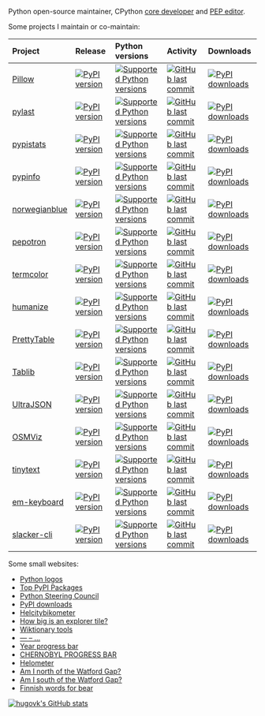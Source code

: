 Python open-source maintainer, CPython
[core developer](https://devguide.python.org/core-developers/responsibilities/) and
[PEP editor](https://peps.python.org/pep-0001/#pep-editor-responsibilities-workflow).

Some projects I maintain or co-maintain:

[start_generated]: # (start_generated)

| Project                                                   | Release                                                                                                                  | Python versions                                                                                                                                     | Activity                                                                                                                                                           | Downloads                                                                                                                         |
|:----------------------------------------------------------|:-------------------------------------------------------------------------------------------------------------------------|:----------------------------------------------------------------------------------------------------------------------------------------------------|:-------------------------------------------------------------------------------------------------------------------------------------------------------------------|:----------------------------------------------------------------------------------------------------------------------------------|
| [Pillow](https://github.com/python-pillow/Pillow)         | [![PyPI version](https://img.shields.io/pypi/v/Pillow?style=flat-square)](https://pypi.org/project/Pillow)               | [![Supported Python versions](https://img.shields.io/pypi/pyversions/Pillow.svg?style=flat-square)](https://pypi.org/project/Pillow/)               | [![GitHub last commit](https://img.shields.io/github/last-commit/python-pillow/Pillow?style=flat-square)](https://github.com/python-pillow/Pillow/commits)         | [![PyPI downloads](https://img.shields.io/pypi/dm/Pillow?style=flat-square)](https://pypistats.org/packages/Pillow)               |
| [pylast](https://github.com/pylast/pylast)                | [![PyPI version](https://img.shields.io/pypi/v/pylast?style=flat-square)](https://pypi.org/project/pylast)               | [![Supported Python versions](https://img.shields.io/pypi/pyversions/pylast.svg?style=flat-square)](https://pypi.org/project/pylast/)               | [![GitHub last commit](https://img.shields.io/github/last-commit/pylast/pylast?style=flat-square)](https://github.com/pylast/pylast/commits)                       | [![PyPI downloads](https://img.shields.io/pypi/dm/pylast?style=flat-square)](https://pypistats.org/packages/pylast)               |
| [pypistats](https://github.com/hugovk/pypistats)          | [![PyPI version](https://img.shields.io/pypi/v/pypistats?style=flat-square)](https://pypi.org/project/pypistats)         | [![Supported Python versions](https://img.shields.io/pypi/pyversions/pypistats.svg?style=flat-square)](https://pypi.org/project/pypistats/)         | [![GitHub last commit](https://img.shields.io/github/last-commit/hugovk/pypistats?style=flat-square)](https://github.com/hugovk/pypistats/commits)                 | [![PyPI downloads](https://img.shields.io/pypi/dm/pypistats?style=flat-square)](https://pypistats.org/packages/pypistats)         |
| [pypinfo](https://github.com/ofek/pypinfo)                | [![PyPI version](https://img.shields.io/pypi/v/pypinfo?style=flat-square)](https://pypi.org/project/pypinfo)             | [![Supported Python versions](https://img.shields.io/pypi/pyversions/pypinfo.svg?style=flat-square)](https://pypi.org/project/pypinfo/)             | [![GitHub last commit](https://img.shields.io/github/last-commit/ofek/pypinfo?style=flat-square)](https://github.com/ofek/pypinfo/commits)                         | [![PyPI downloads](https://img.shields.io/pypi/dm/pypinfo?style=flat-square)](https://pypistats.org/packages/pypinfo)             |
| [norwegianblue](https://github.com/hugovk/norwegianblue)  | [![PyPI version](https://img.shields.io/pypi/v/norwegianblue?style=flat-square)](https://pypi.org/project/norwegianblue) | [![Supported Python versions](https://img.shields.io/pypi/pyversions/norwegianblue.svg?style=flat-square)](https://pypi.org/project/norwegianblue/) | [![GitHub last commit](https://img.shields.io/github/last-commit/hugovk/norwegianblue?style=flat-square)](https://github.com/hugovk/norwegianblue/commits)         | [![PyPI downloads](https://img.shields.io/pypi/dm/norwegianblue?style=flat-square)](https://pypistats.org/packages/norwegianblue) |
| [pepotron](https://github.com/hugovk/pepotron)            | [![PyPI version](https://img.shields.io/pypi/v/pepotron?style=flat-square)](https://pypi.org/project/pepotron)           | [![Supported Python versions](https://img.shields.io/pypi/pyversions/pepotron.svg?style=flat-square)](https://pypi.org/project/pepotron/)           | [![GitHub last commit](https://img.shields.io/github/last-commit/hugovk/pepotron?style=flat-square)](https://github.com/hugovk/pepotron/commits)                   | [![PyPI downloads](https://img.shields.io/pypi/dm/pepotron?style=flat-square)](https://pypistats.org/packages/pepotron)           |
| [termcolor](https://github.com/termcolor/termcolor)       | [![PyPI version](https://img.shields.io/pypi/v/termcolor?style=flat-square)](https://pypi.org/project/termcolor)         | [![Supported Python versions](https://img.shields.io/pypi/pyversions/termcolor.svg?style=flat-square)](https://pypi.org/project/termcolor/)         | [![GitHub last commit](https://img.shields.io/github/last-commit/termcolor/termcolor?style=flat-square)](https://github.com/termcolor/termcolor/commits)           | [![PyPI downloads](https://img.shields.io/pypi/dm/termcolor?style=flat-square)](https://pypistats.org/packages/termcolor)         |
| [humanize](https://github.com/python-humanize/humanize)   | [![PyPI version](https://img.shields.io/pypi/v/humanize?style=flat-square)](https://pypi.org/project/humanize)           | [![Supported Python versions](https://img.shields.io/pypi/pyversions/humanize.svg?style=flat-square)](https://pypi.org/project/humanize/)           | [![GitHub last commit](https://img.shields.io/github/last-commit/python-humanize/humanize?style=flat-square)](https://github.com/python-humanize/humanize/commits) | [![PyPI downloads](https://img.shields.io/pypi/dm/humanize?style=flat-square)](https://pypistats.org/packages/humanize)           |
| [PrettyTable](https://github.com/jazzband/prettytable)    | [![PyPI version](https://img.shields.io/pypi/v/PrettyTable?style=flat-square)](https://pypi.org/project/PrettyTable)     | [![Supported Python versions](https://img.shields.io/pypi/pyversions/PrettyTable.svg?style=flat-square)](https://pypi.org/project/PrettyTable/)     | [![GitHub last commit](https://img.shields.io/github/last-commit/jazzband/prettytable?style=flat-square)](https://github.com/jazzband/prettytable/commits)         | [![PyPI downloads](https://img.shields.io/pypi/dm/PrettyTable?style=flat-square)](https://pypistats.org/packages/PrettyTable)     |
| [Tablib](https://github.com/jazzband/tablib)              | [![PyPI version](https://img.shields.io/pypi/v/Tablib?style=flat-square)](https://pypi.org/project/Tablib)               | [![Supported Python versions](https://img.shields.io/pypi/pyversions/Tablib.svg?style=flat-square)](https://pypi.org/project/Tablib/)               | [![GitHub last commit](https://img.shields.io/github/last-commit/jazzband/tablib?style=flat-square)](https://github.com/jazzband/tablib/commits)                   | [![PyPI downloads](https://img.shields.io/pypi/dm/Tablib?style=flat-square)](https://pypistats.org/packages/Tablib)               |
| [UltraJSON](https://github.com/ultrajson/ultrajson)       | [![PyPI version](https://img.shields.io/pypi/v/ujson?style=flat-square)](https://pypi.org/project/ujson)                 | [![Supported Python versions](https://img.shields.io/pypi/pyversions/ujson.svg?style=flat-square)](https://pypi.org/project/ujson/)                 | [![GitHub last commit](https://img.shields.io/github/last-commit/ultrajson/ultrajson?style=flat-square)](https://github.com/ultrajson/ultrajson/commits)           | [![PyPI downloads](https://img.shields.io/pypi/dm/ujson?style=flat-square)](https://pypistats.org/packages/ujson)                 |
| [OSMViz](https://github.com/hugovk/osmviz)                | [![PyPI version](https://img.shields.io/pypi/v/OSMViz?style=flat-square)](https://pypi.org/project/OSMViz)               | [![Supported Python versions](https://img.shields.io/pypi/pyversions/OSMViz.svg?style=flat-square)](https://pypi.org/project/OSMViz/)               | [![GitHub last commit](https://img.shields.io/github/last-commit/hugovk/osmviz?style=flat-square)](https://github.com/hugovk/osmviz/commits)                       | [![PyPI downloads](https://img.shields.io/pypi/dm/OSMViz?style=flat-square)](https://pypistats.org/packages/OSMViz)               |
| [tinytext](https://github.com/hugovk/tinytext)            | [![PyPI version](https://img.shields.io/pypi/v/tinytext?style=flat-square)](https://pypi.org/project/tinytext)           | [![Supported Python versions](https://img.shields.io/pypi/pyversions/tinytext.svg?style=flat-square)](https://pypi.org/project/tinytext/)           | [![GitHub last commit](https://img.shields.io/github/last-commit/hugovk/tinytext?style=flat-square)](https://github.com/hugovk/tinytext/commits)                   | [![PyPI downloads](https://img.shields.io/pypi/dm/tinytext?style=flat-square)](https://pypistats.org/packages/tinytext)           |
| [em-keyboard](https://github.com/hugovk/em-keyboard)      | [![PyPI version](https://img.shields.io/pypi/v/em-keyboard?style=flat-square)](https://pypi.org/project/em-keyboard)     | [![Supported Python versions](https://img.shields.io/pypi/pyversions/em-keyboard.svg?style=flat-square)](https://pypi.org/project/em-keyboard/)     | [![GitHub last commit](https://img.shields.io/github/last-commit/hugovk/em-keyboard?style=flat-square)](https://github.com/hugovk/em-keyboard/commits)             | [![PyPI downloads](https://img.shields.io/pypi/dm/em-keyboard?style=flat-square)](https://pypistats.org/packages/em-keyboard)     |
| [slacker-cli](https://github.com/juanpabloaj/slacker-cli) | [![PyPI version](https://img.shields.io/pypi/v/slacker-cli?style=flat-square)](https://pypi.org/project/slacker-cli)     | [![Supported Python versions](https://img.shields.io/pypi/pyversions/slacker-cli.svg?style=flat-square)](https://pypi.org/project/slacker-cli/)     | [![GitHub last commit](https://img.shields.io/github/last-commit/juanpabloaj/slacker-cli?style=flat-square)](https://github.com/juanpabloaj/slacker-cli/commits)   | [![PyPI downloads](https://img.shields.io/pypi/dm/slacker-cli?style=flat-square)](https://pypistats.org/packages/slacker-cli)     |

[end_generated]: # (end_generated)

Some small websites:

* [Python logos](https://hugovk.github.io/python-logos/)
* [Top PyPI Packages](https://hugovk.github.io/top-pypi-packages/)
* [Python Steering Council](https://hugovk.github.io/python-steering-council/)
* [PyPI downloads](https://hugovk.github.io/pypi-tools/charts)
* [Helcitybikometer](https://citybikes.github.io/)
* [How big is an explorer tile?](https://hugovk.github.io/tiles/)
* [Wiktionary tools](https://hugovk.github.io/wiktionary-tools/)
* [— – …](https://hugovk.github.io/copy/)
* [Year progress bar](https://hugovk.github.io/year-progress-bar/)
* [CHERNOBYL PROGRESS BAR](https://hugovk.github.io/chernobyl-progress-bar/)
* [Helometer](https://hugovk.github.io/helometer/)
* [Am I north of the Watford Gap?](https://hugovk.github.io/aminorthofthewatfordgap/)
* [Am I south of the Watford Gap?](https://hugovk.github.io/amisouthofthewatfordgap/)
* [Finnish words for bear](https://hugovk.github.io/finnish-bear-words/)

[![hugovk's GitHub stats](https://github-readme-stats.vercel.app/api?username=hugovk&count_private=true&show_icons=true)](https://github.com/anuraghazra/github-readme-stats)
